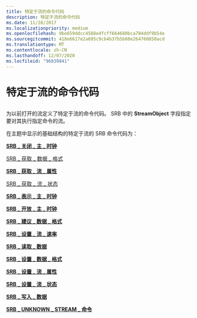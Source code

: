 ```yaml
---
title: 特定于流的命令代码
description: 特定于流的命令代码
ms.date: 11/28/2017
ms.localizationpriority: medium
ms.openlocfilehash: 9be659ddcc4588e4fcff664680bca784ddf9b54e
ms.sourcegitcommit: 418e6617e2a695c9cb4b37b5b60e264760858acd
ms.translationtype: MT
ms.contentlocale: zh-CN
ms.lasthandoff: 12/07/2020
ms.locfileid: "96839841"
---
```

# <a name="stream-specific-command-codes"></a>特定于流的命令代码


## <span id="ddk_stream_specific_command_codes_ks"></span><span id="DDK_STREAM_SPECIFIC_COMMAND_CODES_KS"></span>


为以前打开的流定义了特定于流的命令代码。 SRB 中的 **StreamObject** 字段指定要对其执行指定命令的流。

在主题中显示的基础结构的特定于流的 SRB 命令代码为：

[**SRB \_ 关闭 \_ 主 \_ 时钟**](srb-close-master-clock.md)

[SRB \_ 获取 \_ 数据 \_ 格式](srb-get-data-format.md)

[**SRB \_ 获取 \_ 流 \_ 属性**](srb-get-stream-property.md)

[SRB \_ 获取 \_ 流 \_ 状态](srb-get-stream-state.md)

[**SRB \_ 表示 \_ 主 \_ 时钟**](srb-indicate-master-clock.md)

[**SRB \_ 开放 \_ 主 \_ 时钟**](srb-open-master-clock.md)

[**SRB \_ 建议 \_ 数据 \_ 格式**](srb-propose-data-format.md)

[**SRB \_ 设置 \_ 流 \_ 速率**](srb-set-stream-rate.md)

[**SRB \_ 读取 \_ 数据**](srb-read-data.md)

[**SRB \_ 设置 \_ 数据 \_ 格式**](srb-set-data-format.md)

[**SRB \_ 设置 \_ 流 \_ 属性**](srb-set-stream-property.md)

[**SRB \_ 设置 \_ 流 \_ 状态**](srb-set-stream-state.md)

[**SRB \_ 写入 \_ 数据**](srb-write-data.md)

[**SRB \_ UNKNOWN \_ STREAM \_ 命令**](srb-unknown-stream-command.md)

 

 





